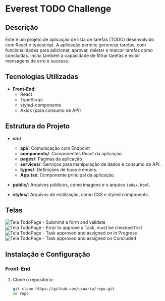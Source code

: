 # Everest TODO Challenge

## Descrição

Este é um projeto de aplicação de lista de tarefas (TODO) desenvolvido com React e typescript. A aplicação permite gerenciar tarefas, com funcionalidades para adicionar, aprovar, deletar e marcar tarefas como concluídas. Inclui também a capacidade de filtrar tarefas e exibir mensagens de erro e sucesso.

## Tecnologias Utilizadas

- **Front-End:**
  - React
  - TypeScript
  - styled-components
  - Axios (para consumo de API)
  

## Estrutura do Projeto

- **src/**
  - **api/**: Comunicação com Endpoint
  - **components/**: Componentes React da aplicação.
  - **pages/**: Paginas da aplicação
  - **services/**: Serviços para manipulação de dados e consumo de API.
  - **types/**: Definições de tipos e enums.
  - **App.tsx**: Componente principal da aplicação.
  
- **public/**: Arquivos públicos, como imagens e o arquivo `index.html`.
  
- **styles/**: Arquivos de estilização, como CSS e styled components.

## Telas

![Tela TodoPage - Submmit a form and validate](assets/image_0.png)
![Tela TodoPage - Error to approve a Task, must be checked first](assets/image_1.png)
![Tela TodoPage - Task approved and assigned on In Progress](assets/image_2.png)
![Tela TodoPage - Task approved and assigned on Concluded](assets/image_3.png)

## Instalação e Configuração

### Front-End

1. Clone o repositório:

   ```bash
   git clone https://github.com/usuario/repo.git
   cd repo